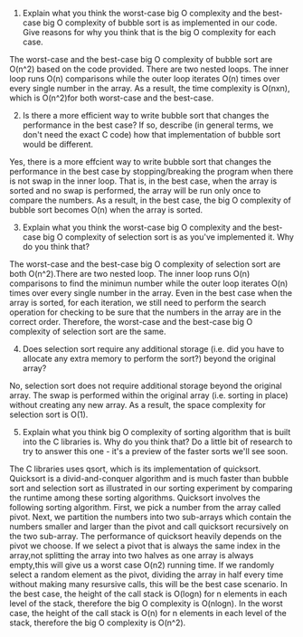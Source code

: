 1. Explain what you think the worst-case big O complexity and the best-case big O complexity of bubble sort is as implemented in our code. Give reasons for why you think that is the big O complexity for each case.

The worst-case and the best-case big O complexity of bubble sort are O(n^2) based on the code provided. There are two nested loops. The inner loop runs O(n) comparisons while the outer loop iterates O(n) times over every single number in the array. As a result, the time complexity is O(nxn), which is O(n^2)for both worst-case and the best-case. 

2. Is there a more efficient way to write bubble sort that changes the performance in the best case? If so, describe (in general terms, we don't need the exact C code) how that implementation of bubble sort would be different.

Yes, there is a more effcient way to write bubble sort that changes the performance in the best case by stopping/breaking the program when there is not swap in the inner loop. That is, in the best case, when the array is sorted and no swap is performed, the array will be run only once to compare the numbers. As a result, in the best case, the big O complexity of bubble sort becomes O(n) when the array is sorted. 

3. Explain what you think the worst-case big O complexity and the best-case big O complexity of selection sort is as you've implemented it. Why do you think that?

The worst-case and the best-case big O complexity of selection sort are both O(n^2).There are two nested loop. The inner loop runs O(n) comparisons to find the minimun number while the outer loop iterates O(n) times over every single number in the array. Even in the best case when the array is sorted, for each iteration, we still need to perform the search operation for checking to be sure that the numbers in the array are in the correct order. Therefore, the worst-case and the best-case big O complexity of selection sort are the same.

4. Does selection sort require any additional storage (i.e. did you have to allocate any extra memory to perform the sort?) beyond the original array?

No, selection sort does not require additional storage beyond the original array. The swap is performed within the original array (i.e. sorting in place) without creating any new array. As a result, the space complexity for selection sort is O(1).

5. Explain what you think big O complexity of sorting algorithm that is built into the C libraries is. Why do you think that? Do a little bit of research to try to answer this one - it's a preview of the faster sorts we'll see soon.

The C libraries uses qsort, which is its implementation of quicksort. Quicksort is a divid-and-conquer algorithm and is much faster than bubble sort and selection sort as illustrated in our sorting experiment by comparing the runtime among these sorting algorithms. Quicksort involves the following sorting algorithm. First, we pick a number from the array called pivot. Next, we partition the numbers into two sub-arrays which contain the numbers smaller and larger than the pivot and call quicksort recursively on the two sub-array. The performance of quicksort heavily depends on the pivot we choose. If we select a pivot that is always the same index in the array,not splitting the array into two halves as one array is always empty,this will give us a worst case O(n2) running time. If we randomly select a random element as the pivot, dividing the array in half every time without making many resursive calls, this will be the best case scenario. In the best case, the height of the call stack is O(logn) for n elements in each level of the stack, therefore the big O complexity is O(nlogn). In the worst case, the height of the call stack is O(n) for n elements in each level of the stack, therefore the big O complexity is O(n^2).

